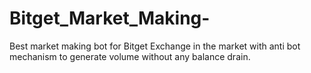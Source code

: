 # Bitget_Market_Making-
Best market making bot for Bitget Exchange in the market with anti bot mechanism to generate volume without any balance drain.
